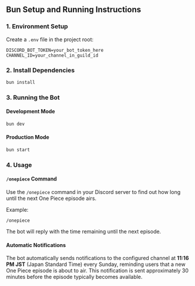 ## Bun Setup and Running Instructions

### 1. Environment Setup
Create a `.env` file in the project root:

```env
DISCORD_BOT_TOKEN=your_bot_token_here
CHANNEL_ID=your_channel_in_guild_id
```

### 2. Install Dependencies
```bash
bun install
```

### 3. Running the Bot

#### Development Mode
```bash
bun dev
```

#### Production Mode
```bash
bun start
```

### 4. Usage

#### `/onepiece` Command

Use the `/onepiece` command in your Discord server to find out how long until the next One Piece episode airs.

Example:
```
/onepiece
```
The bot will reply with the time remaining until the next episode.

#### Automatic Notifications

The bot automatically sends notifications to the configured channel at **11:16 PM JST** (Japan Standard Time) every Sunday, reminding users that a new One Piece episode is about to air. This notification is sent approximately 30 minutes before the episode typically becomes available.
